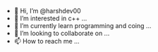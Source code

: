 - 👋 Hi, I’m @harshdev00
- 👀 I’m interested in c++ ...
- 🌱 I’m currently learn programming and coing ...
- 💞️ I’m looking to collaborate on ...
- 📫 How to reach me ...

<!---
harshdev00/harshdev00 is a ✨ special ✨ repository because its `README.md` (this file) appears on your GitHub profile.
You can click the Preview link to take a look at your changes.
--->
